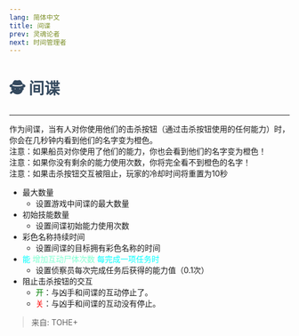 ```yaml
---
lang: 简体中文
title: 间谍
prev: 灵魂论者
next: 时间管理者
---
```


# <font color="#34495e">🕵️ <b>间谍</b></font> <Badge text="Support" type="tip" vertical="middle"/>

***

作为间谍，当有人对你使用他们的击杀按钮（通过击杀按钮使用的任何能力）时，你会在几秒钟内看到他们的名字变为橙色。<br>
注意：如果船员对你使用了他们的能力，你也会看到他们的名字变为橙色！<br>
注意：如果你没有剩余的能力使用次数，你将完全看不到橙色的名字！<br>
注意：如果击杀按钮交互被阻止，玩家的冷却时间将重置为10秒

- 最大数量
  - 设置游戏中间谍的最大数量
- 初始技能数量
  - 设置间谍初始能力使用次数
- 彩色名称持续时间
  - 设置间谍的目标拥有彩色名称的时间
- <font color=#00ffff>能</font> <font color=#7fffd2>增加互动尸体次数</font> <font color=#00ffff>每完成一项任务时</font>
  - 设置侦察员每次完成任务后获得的能力值（0.1次）
- 阻止击杀按钮的交互
  - <font color=green>开</font>：与凶手和间谍的互动停止了。
  - <font color=red>关</font>：与凶手和间谍的互动没有停止。

> 来自: TOHE+
